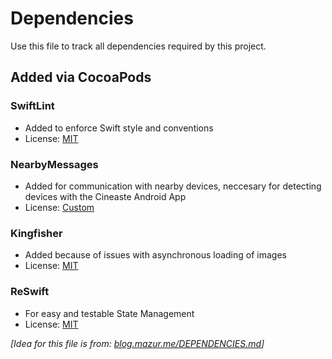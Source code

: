 # Dependencies

Use this file to track all dependencies required by this project.

## Added via CocoaPods

### SwiftLint
- Added to enforce Swift style and conventions
- License: [MIT](https://github.com/realm/SwiftLint/blob/master/LICENSE)

### NearbyMessages
- Added for communication with nearby devices, 
neccesary for detecting devices with the Cineaste Android App
- License: [Custom](https://cocoapods.org/pods/NearbyMessages)

### Kingfisher
- Added because of issues with asynchronous loading of images
- License: [MIT](https://github.com/onevcat/Kingfisher/blob/master/LICENSE)

### ReSwift
- For easy and testable State Management
- License: [MIT](https://github.com/ReSwift/ReSwift/blob/master/LICENSE.md)

_[Idea for this file is from: [blog.mazur.me/DEPENDENCIES.md](https://blog.mazur.me/DEPENDENCIES.md)]_
